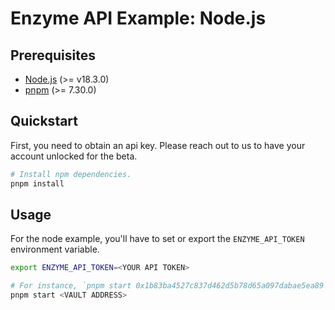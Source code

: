 # Enzyme API Example: Node.js

## Prerequisites

- [Node.js](https://www.nodejs.org) (>= v18.3.0)
- [pnpm](https://pnpm.io) (>= 7.30.0)

## Quickstart

First, you need to obtain an api key. Please reach out to us to have your account unlocked for the beta.

```sh
# Install npm dependencies.
pnpm install
```

## Usage

For the node example, you'll have to set or export the `ENZYME_API_TOKEN` environment variable.

```sh
export ENZYME_API_TOKEN=<YOUR API TOKEN>

# For instance, `pnpm start 0x1b83ba4527c837d462d5b78d65a097dabae5ea89`
pnpm start <VAULT ADDRESS>
```
